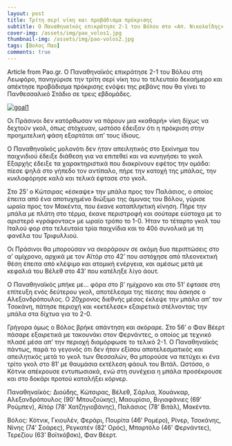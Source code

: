 ```yaml
---
layout: post
title: Τρίτη σερί νίκη και προβάδισμα πρόκρισης
subtitle: Ο Παναθηναϊκός επικράτησε 2-1 του Βόλου στο «Απ. Νικολαΐδης» για τη φάση των 16 του Κυπέλλου
cover-img: /assets/img/pao_volos1.jpg
thumbnail-img: /assets/img/pao-volos2.jpg
tags: [Βολος Παο]
comments: true
---
```

Article from Pao.gr.
Ο Παναθηναϊκός επικράτησε 2-1 του Βόλου στη Λεωφόρο, πανηγύρισε την τρίτη σερί νίκη του το τελευταίο δεκαήμερο και απέκτησε προβάδισμα πρόκρισης ενόψει της ρεβάνς που θα γίνει 
το Πανθεσσαλικό Στάδιο σε τρεις εβδομάδες.

[![goal1](http://img.youtube.com/vi/TizQ0AuYVvA/0.jpg)](http://www.youtube.com/watch?v=TizQ0AuYVvA)

Οι Πράσινοι δεν κατόρθωσαν να πάρουν μια «καθαρή» νίκη δίχως να δεχτούν γκολ, όπως στόχευαν, ωστόσο έδειξαν ότι η πρόκριση στην προημιτελική φάση εξαρτάται απ’ τους ίδιους.

Ο Παναθηναϊκός μολονότι δεν ήταν απειλητικός στο ξεκίνημα του παιχνιδιού έδειξε διάθεση για να επιτεθεί και να κυνηγήσει το γκολ Εξαρχής έδειξε τα χαρακτηριστικά που διακρίνουν
εφέτος την ομάδα: πίεσε ψηλά στο γήπεδο τον αντίπαλο, πήρε την κατοχή της μπάλας, την κυκλοφόρησε καλά και τελικά έφτασε στο γκολ.

Στο 25’ ο Κώτσιρας «έσκαψε» την μπάλα προς τον Παλάσιος, ο οποίος έπειτα από ένα αποτυχημένο διώξιμο της άμυνας του Βόλου, γύρισε ωραία προς τον Μακέντα, που έκανε καταπληκτική
κίνηση. Πήρε την μπάλα με πλάτη στο τέρμα, έκανε περιστροφή και σούταρε εύστοχα με το αριστερό «γράφοντας» με ωραίο τρόπο το 1-0. Ήταν το τέταρτο γκολ του Ιταλού φορ στα τελευταία τρία παιχνίδια και το 40ό συνολικά με τη φανέλα του Τριφυλλιού.

Οι Πράσινοι θα μπορούσαν να σκοράρουν σε ακόμη δυο περιπτώσεις στο α’ αμίχρονο, αρχικά με τον Αϊτόρ στο 42’ που αστόχησε από πλεονεκτική θέση έπειτα από κλέψιμο και ατομική 
ενέργεια, και αμέσως μετά με κεφαλιά του Βέλεθ στο 43’ που κατέληξε λίγο άουτ.

Ο Παναθηναϊκός μπήκε με… φόρα στο β’ ημίχρονο και στο 51’ έφτασε στη επίτευξη ενός δεύτερου γκολ, αποτέλεσμα της πίεσης που άσκησε ο Αλεξανδρόπουλος. Ο 20χρονος διεθνής μέσος
έκλεψε την μπάλα απ’ τον Τσοκάνη, πάτησε περιοχή και «εκτέλεσε» εξαιρετικά στέλνοντας την μπάλα στα δίχτυα για το 2-0.

Γρήγορα όμως ο Βόλος βρήκε απάντηση και σκόραρε. Στο 56’ ο Φαν Βέερτ πάσαρε εξαιρετικά με τακουνάκι στον Φερνάντες, ο οποίος με τεχνικό πλασέ μέσα απ’ την περιοχή διαμόρφωσε το
τελικό 2-1. Ο Παναθηναϊκός πάντως, παρά το γεγονός ότι δεν ήταν εξίσου αποτελεσματικός και απειλητικός μετά το γκολ των Θεσσαλών, θα μπορούσε να πετύχει κι ένα τρίτο γκολ στο 81’
με θαυμάσια εκτέλεση φάουλ του Βιτάλ. Ωστόσο, ο Κότνικ απέκρουσε εντυπωσιακά, ενώ στη συνέχεια η μπάλα προσέκρουσε και στο δοκάρι προτού καταλήξει κόρνερ.

Παναθηναϊκός: Διούδης, Κώτσιρας, Βέλεθ, Σάρλια, Χουάνκαρ, Αλεξανδρόπουλος (90’ Μπουζούκης), Μαουρίσιο, Βιγιαφάνιες (69’ Ρούμπεν), Αϊτόρ (78’ Χατζηγιοβάνης), Παλάσιος (78’ Βιτάλ),
Μακέντα.

Βόλος: Κότνικ, Γκιουλέν, Φεράρι, Πουρίτα (46’ Ρομέρο), Ρίνερ, Τσοκάνης, Νίνης (74’ Σοάρες), Ρεγκατέν (82’ Ορός), Μπαρτόλο (46’ Φερνάντες), Τερεζίου (63’ Βοϊτκόβσκι), Φαν Βέερτ.
